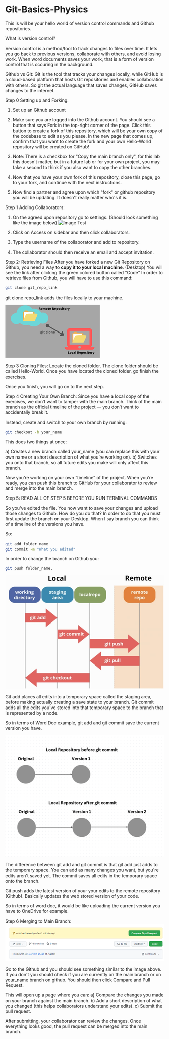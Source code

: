 # Git-Basics-Physics
This is will be your hello world of version control commands and Github repositories. 

What is version control?

Version control is a method/tool to track changes to files over time. It lets you go back to previous versions, collaborate with others, and avoid losing work. When word documents saves your work, that is a form of version control that is occuring in the background. 

Github vs Git:
Git is the tool that tracks your changes locally, while GitHub is a cloud-based platform that hosts Git repositories and enables collaboration with others. So git the actual language that saves changes, GitHub saves changes to the internet. 

Step 0 Setting up and Forking: 
  1. Set up an Github account
     
  3. Make sure you are logged into the Github account. You should see a button that says Fork in the top-right corner of the page. Click this button to create a fork of this repository, which will be your own copy of the codebase to edit as you please. In the new page that comes up, confirm that you want to create the fork and your own Hello-World repository will be created on GitHub!
     
  4. Note: There is a checkbox for "Copy the main branch only", for this lab this doesn't matter, but in a future lab or for your own project, you may take a second to think if you also want to copy the other branches.

  5. Now that you have your own fork of this repository, close this page, go to your fork, and continue with the next instructions.
  
  6. Now find a partner and agree upon which "fork" or github repository you will be updating. It doesn't really matter who's it is. 

Step 1 Adding Collaborators:

  1. On the agreed upon repository go to settings. (Should look something like the image below)
![Image Test](/Images/Collaborators.png)  

  2. Click on Access on sidebar and then click collaborators.
  
  3. Type the username of the collaborator and add to repository.
  
  4. The collaborator should then receive an email and accept invitation. 

Step 2: Retrieving Files
After you have forked a new Git Repository on Github, you need a way to **copy it to your local machine**. (Desktop)
You will see the link after clicking the green colored button called "Code"
In order to retrieve files from Github, you will have to use this command:

```bash
git clone git_repo_link
```

git clone repo_link adds the files locally to your machine.

![Image Test](/Images/git%20clone.png)

Step 3 Cloning Files:
Locate the cloned folder. The clone folder should be called Hello-World. 
Once you have located the cloned folder, go finish the exercises. 

Once you finish, you will go on to the next step. 

Step 4 Creating Your Own Branch: 
Since you have a local copy of the exercises, we don’t want to tamper with the main branch. Think of the main branch as the official timeline of the project — you don’t want to accidentally break it.

Instead, create and switch to your own branch by running:

```bash
git checkout -b your_name
```
This does two things at once:

a) Creates a new branch called your_name (you can replace this with your own name or a short description of what you’re working on).
b) Switches you onto that branch, so all future edits you make will only affect this branch.

Now you’re working on your own “timeline” of the project. When you’re ready, you can push this branch to GitHub for your collaborator to review and merge into the main branch.

Step 5:
READ ALL OF STEP 5 BEFORE YOU RUN TERMINAL COMMANDS

So you've edited the file. You now want to save your changes and upload those changes to Github. 
How do you do that?
In order to do that you must first update the branch on your Desktop. When I say branch you can think of a timeline of the versions you have. 

So:
```bash
git add folder_name 
git commit -m "What you edited"
```

In order to change the branch on Github you:
```bash
git push folder_name. 
```

![Image Test](/Images/gitadd.png)

Git add places all edits into a temporary space called the staging area, before making actually creating a save state to your branch. 
Git commit adds all the edits you've stored into that temporary space to the branch that is represented by a node. 

So in terms of Word Doc example, git add and git commit save the current version you have. 

![Image Test](/Images/git%20commit.png)

The difference between git add and git commit is that git add just adds to the temporary space. 
You can add as many changes you want, but you're edits aren't saved yet. The commit saves all edits in the temporary space onto the branch. 

Git push adds the latest version of your your edits to the remote repository (Github). Basically updates the web stored version of your code. 

So in terms of word doc, it would be like uploading the current version you have to OneDrive for example. 

Step 6 Merging to Main Branch:
![Image Test](/Images/Merging.png)

Go to the Github and you should see something similar to the image above. If you don't you should check if you are currently on the main branch or on your_name branch on github. 
You should then click Compare and Pull Request.

This will open up a page where you can:
  a) Compare the changes you made on your branch against the main branch.
  b) Add a short description of what you changed (this helps collaborators understand your edits).
  c) Submit the pull request.

After submitting, your collaborator can review the changes. Once everything looks good, the pull request can be merged into the main branch.



